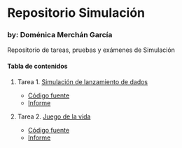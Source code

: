 # Repositorio Simulación
### by: Doménica Merchán García
Repositorio de tareas, pruebas y exámenes de Simulación 

#### Tabla de contenidos

1. Tarea 1. [Simulación de lanzamiento de dados](https://github.com/domerchan/Repositorio/tree/main/07-04%20Tarea%201%20(Dados))
    - [Código fuente](https://github.com/domerchan/Repositorio/blob/main/07-04%20Tarea%201%20(Dados)/tarea1.py)
    - [Informe](https://github.com/domerchan/Repositorio/blob/main/07-04%20Tarea%201%20(Dados)/Informe.pdf)

2. Tarea 2. [Juego de la vida](https://github.com/domerchan/Repositorio/tree/main/09-04%20Tarea%202%20(Juego%20de%20la%20vida))
    - [Código fuente](#)
    - [Informe](#)
